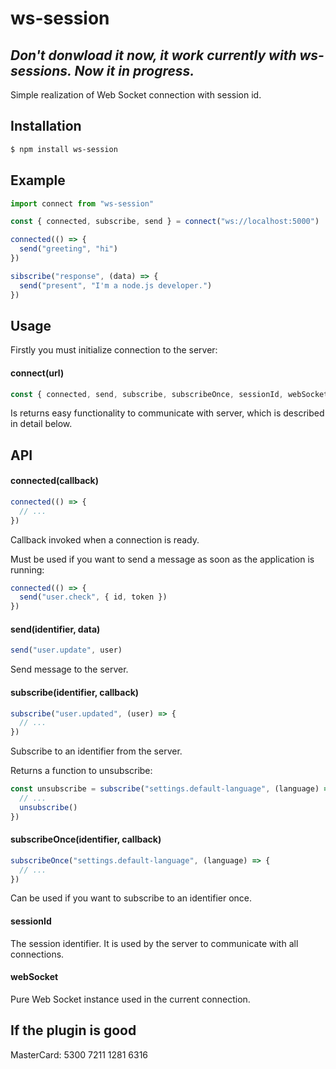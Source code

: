 # ws-session

## *Don't donwload it now, it work currently with ws-sessions. Now it in progress.*

Simple realization of Web Socket connection with session id.

## Installation

```bash
$ npm install ws-session
```

## Example

```js
import connect from "ws-session"

const { connected, subscribe, send } = connect("ws://localhost:5000")

connected(() => {
  send("greeting", "hi")
})

sibscribe("response", (data) => {
  send("present", "I'm a node.js developer.")
})
```

## Usage

Firstly you must initialize connection to the server:

#### connect(url)

```js
const { connected, send, subscribe, subscribeOnce, sessionId, webSocket } = connect("ws://localhost:5000")
```

Is returns easy functionality to communicate with server, which is described in detail below.

## API

#### connected(callback)

```js
connected(() => {
  // ...
})
```

Callback invoked when a connection is ready.

Must be used if you want to send a message as soon as the application is running:

```js
connected(() => {
  send("user.check", { id, token })
})
```

#### send(identifier, data)

```js
send("user.update", user)
```

Send message to the server.

#### subscribe(identifier, callback)

```js
subscribe("user.updated", (user) => {
  // ...
})
```

Subscribe to an identifier from the server.

Returns a function to unsubscribe:

```js
const unsubscribe = subscribe("settings.default-language", (language) => {
  // ...
  unsubscribe()
})
```

#### subscribeOnce(identifier, callback)

```js
subscribeOnce("settings.default-language", (language) => {
  // ...
})
```

Сan be used if you want to subscribe to an identifier once.

#### sessionId

The session identifier. It is used by the server to communicate with all connections.

#### webSocket

Pure Web Socket instance used in the current connection.

## If the plugin is good

MasterCard: 5300 7211 1281 6316